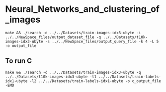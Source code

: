 # Neural_Networks_and_clustering_of_images

`make && ./search -d ../../Datasets/train-images-idx3-ubyte -i ../../NewSpace_files/output_dataset_file -q ../../Datasets/t10k-images-idx3-ubyte -s ../../NewSpace_files/output_query_file -k 4 -L 5 -o output_file`

## To run C
`make && ./search -d ../../Datasets/train-images-idx3-ubyte -q ../../Datasets/t10k-images-idx3-ubyte -l1 ../../Datasets/train-labels-idx1-ubyte -l2 ../../Datasets/train-labels-idx1-ubyte -o c_output_file -EMD`